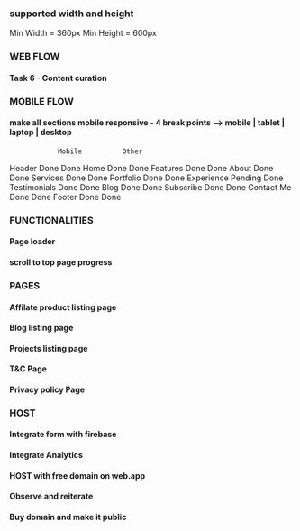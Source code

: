 ### supported width and height
Min Width = 360px
Min Height = 600px

### WEB FLOW
#### Task 6 - Content curation

### MOBILE FLOW
#### make all sections mobile responsive - 4 break points --> mobile | tablet | laptop | desktop
                Mobile          Other
Header          Done            Done
Home            Done            Done
Features        Done            Done
About           Done            Done
Services        Done            Done
Portfolio       Done            Done
Experience      Pending         Done
Testimonials    Done            Done
Blog            Done            Done
Subscribe       Done            Done
Contact Me      Done            Done
Footer          Done            Done

### FUNCTIONALITIES
#### Page loader
#### scroll to top page progress 

### PAGES
#### Affilate product listing page 
#### Blog listing page 
#### Projects listing page
#### T&C Page
#### Privacy policy Page

### HOST
#### Integrate form with firebase
#### Integrate Analytics
#### HOST with free domain on web.app
#### Observe and reiterate
#### Buy domain and make it public
